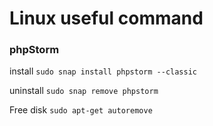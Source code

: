 # Linux useful command

### phpStorm
install `sudo snap install phpstorm --classic`

uninstall `sudo snap remove phpstorm`

Free disk `sudo apt-get autoremove`
